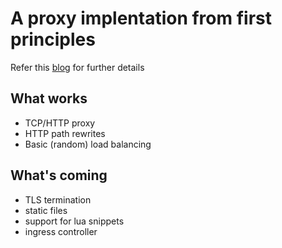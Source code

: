 # A proxy implentation from first principles

Refer this [blog](https://ashupednekar.github.io/posts/write-your-own-reverse-proxy/) for further details

## What works
- TCP/HTTP proxy
- HTTP path rewrites
- Basic (random) load balancing

## What's coming
- TLS termination
- static files
- support for lua snippets
- ingress controller
